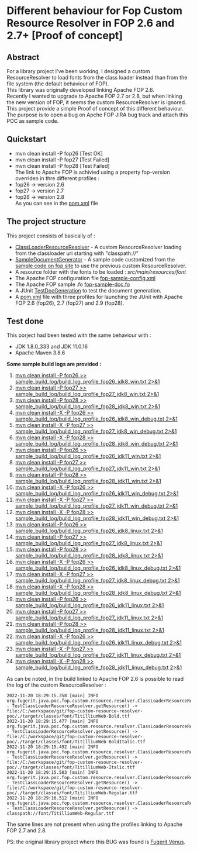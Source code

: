 # Different behaviour for Fop Custom Resource Resolver in FOP 2.6 and 2.7+ [Proof of concept]

## Abstract
For a library project I've been working, I designed a custom ResourceResolver to load fonts from the class loader instead than from the file system (the default behaviour of FOP).  
This library was originally developed linking Apache FOP 2.6.  
Recently I wanted to upgrade to Apache FOP 2.7 or 2.8, but when linking the new version of FOP, it seems the custom ResourceResolver is ignored.  
This project provide a simple Proof of concept of this different behaviour.  
The purpose is to open a bug on Apche FOP JIRA bug track and attach this POC as sample code.  

## Quickstart
* mvn clean install -P fop26	[Test OK]  
* mvn clean install -P fop27  [Test Failed]  
* mvn clean install -P fop28  [Test Failed]  
The link to Apache FOP is achivied using a property fop-version overriden in thre different profiles : 
* fop26 -> version 2.6  
* fop27 -> version 2.7  
* fop28 -> version 2.8  
As you can see in the [pom.xml](pom.xml) file

## The project structure
This project consists of basically of : 
* [ClassLoaderResourceResolver](src/main/java/org/fugerit/java/poc/fop/custom/resource/resolver/ClassLoaderResourceResolver.java) - A custom ResourceResolver loading from the classloader uri starting with "classpath://"  
* [SampleDocumentGenerator](src/main/java/org/fugerit/java/poc/fop/custom/resource/resolver/SampleDocumentGenerator.java) - A sample code customized from the [sample code on fop site](https://xmlgraphics.apache.org/fop/2.8/embedding.html) to use the previous custom ResourceResolver.  
* A resource folder with the fonts to be loaded : *src/main/resources/font*
* The Apache FOP configuration file [fop-sample-config.xml](src/fop/fop-sample-config.xml)  
* The Apache FOP sample .fo [fop-sample-doc.fo](src/fop/fop-sample-doc.fo)  
* A JUnit [TestDocGeneration](src/test/java/test/TestDocGeneration.java) to test the document generation.  
* A [pom.xml](pom.xml) file with three profiles for launching the JUnit with Apache FOP 2.6 (fop26), 2.7 (fop27) and 2.9 (fop28).  

## Test done
This porject had been tested with the same behaviour with : 
* JDK 1.8.0_333 and JDK 11.0.16
* Apache Maven 3.8.6

**Some sample build logs are provided :**  
1. [mvn clean install -P fop26 >> sample_build_log/build_log_profile_fop26_jdk8_win.txt 2>&1](sample_build_log/build_log_profile_fop26_jdk8_win.txt)  
2. [mvn clean install -P fop27 >> sample_build_log/build_log_profile_fop27_jdk8_win.txt 2>&1](sample_build_log/build_log_profile_fop27_jdk8_win.txt)  
3. [mvn clean install -P fop28 >> sample_build_log/build_log_profile_fop28_jdk8_win.txt 2>&1](sample_build_log/build_log_profile_fop28_jdk8_win.txt)  
4. [mvn clean install -X -P fop26 >> sample_build_log/build_log_profile_fop26_jdk8_win_debug.txt 2>&1](sample_build_log/build_log_profile_fop26_jdk8_win_debug.txt)  
5. [mvn clean install -X -P fop27 >> sample_build_log/build_log_profile_fop27_jdk8_win_debug.txt 2>&1](sample_build_log/build_log_profile_fop27_jdk8_win_debug.txt)  
6. [mvn clean install -X -P fop28 >> sample_build_log/build_log_profile_fop28_jdk8_win_debug.txt 2>&1](sample_build_log/build_log_profile_fop28_jdk8_win_debug.txt)  
7. [mvn clean install -P fop26 >> sample_build_log/build_log_profile_fop26_jdk11_win.txt 2>&1](sample_build_log/build_log_profile_fop26_jdk11_win.txt)  
8. [mvn clean install -P fop27 >> sample_build_log/build_log_profile_fop27_jdk11_win.txt 2>&1](sample_build_log/build_log_profile_fop27_jdk11_win.txt)  
9. [mvn clean install -P fop28 >> sample_build_log/build_log_profile_fop28_jdk11_win.txt 2>&1](sample_build_log/build_log_profile_fop28_jdk11_win.txt)
10. [mvn clean install -X -P fop26 >> sample_build_log/build_log_profile_fop26_jdk11_win_debug.txt 2>&1](sample_build_log/build_log_profile_fop26_jdk11_win_debug.txt)  
11. [mvn clean install -X -P fop27 >> sample_build_log/build_log_profile_fop27_jdk11_win_debug.txt 2>&1](sample_build_log/build_log_profile_fop27_jdk11_win_debug.txt)  
12. [mvn clean install -X -P fop28 >> sample_build_log/build_log_profile_fop28_jdk11_win_debug.txt 2>&1](sample_build_log/build_log_profile_fop28_jdk11_win_debug.txt)   
13. [mvn clean install -P fop26 >> sample_build_log/build_log_profile_fop26_jdk8_linux.txt 2>&1](sample_build_log/build_log_profile_fop26_jdk8_linux.txt)  
14. [mvn clean install -P fop27 >> sample_build_log/build_log_profile_fop27_jdk8_linux.txt 2>&1](sample_build_log/build_log_profile_fop27_jdk8_linux.txt)  
15. [mvn clean install -P fop28 >> sample_build_log/build_log_profile_fop28_jdk8_linux.txt 2>&1](sample_build_log/build_log_profile_fop28_jdk8_linux.txt)
16. [mvn clean install -X -P fop26 >> sample_build_log/build_log_profile_fop26_jdk8_linux_debug.txt 2>&1](sample_build_log/build_log_profile_fop26_jdk8_linux_debug.txt)  
17. [mvn clean install -X -P fop27 >> sample_build_log/build_log_profile_fop27_jdk8_linux_debug.txt 2>&1](sample_build_log/build_log_profile_fop27_jdk8_linux_debug.txt)  
18. [mvn clean install -X -P fop28 >> sample_build_log/build_log_profile_fop28_jdk8_linux_debug.txt 2>&1](sample_build_log/build_log_profile_fop28_jdk8_linux_debug.txt)  
19. [mvn clean install -P fop26 >> sample_build_log/build_log_profile_fop26_jdk11_linux.txt 2>&1](sample_build_log/build_log_profile_fop26_jdk11_linux.txt)  
20. [mvn clean install -P fop27 >> sample_build_log/build_log_profile_fop27_jdk11_linux.txt 2>&1](sample_build_log/build_log_profile_fop27_jdk11_linux.txt)  
21. [mvn clean install -P fop28 >> sample_build_log/build_log_profile_fop28_jdk11_linux.txt 2>&1](sample_build_log/build_log_profile_fop28_jdk11_linux.txt)
22. [mvn clean install -X -P fop26 >> sample_build_log/build_log_profile_fop26_jdk11_linux_debug.txt 2>&1](sample_build_log/build_log_profile_fop26_jdk11_linux_debug.txt)  
23. [mvn clean install -X -P fop27 >> sample_build_log/build_log_profile_fop27_jdk11_linux_debug.txt 2>&1](sample_build_log/build_log_profile_fop27_jdk11_linux_debug.txt)  
24. [mvn clean install -X -P fop28 >> sample_build_log/build_log_profile_fop28_jdk11_linux_debug.txt 2>&1](sample_build_log/build_log_profile_fop28_jdk11_linux_debug.txt)  

As can be noted, in the build linked to Apache FOP 2.6 is possible to read the log of the custom ResourceResolver : 

```
2022-11-20 18:29:15.358 [main] INFO  org.fugerit.java.poc.fop.custom.resource.resolver.ClassLoaderResourceResolver - TestClassLoaderResourceResolver.getResource() -> file:/C:/workspace/git/fop-custom-resource-resolver-poc/./target/classes/font/TitilliumWeb-Bold.ttf
2022-11-20 18:29:15.477 [main] INFO  org.fugerit.java.poc.fop.custom.resource.resolver.ClassLoaderResourceResolver - TestClassLoaderResourceResolver.getResource() -> file:/C:/workspace/git/fop-custom-resource-resolver-poc/./target/classes/font/TitilliumWeb-BoldItalic.ttf
2022-11-20 18:29:15.492 [main] INFO  org.fugerit.java.poc.fop.custom.resource.resolver.ClassLoaderResourceResolver - TestClassLoaderResourceResolver.getResource() -> file:/C:/workspace/git/fop-custom-resource-resolver-poc/./target/classes/font/TitilliumWeb-Italic.ttf
2022-11-20 18:29:15.503 [main] INFO  org.fugerit.java.poc.fop.custom.resource.resolver.ClassLoaderResourceResolver - TestClassLoaderResourceResolver.getResource() -> file:/C:/workspace/git/fop-custom-resource-resolver-poc/./target/classes/font/TitilliumWeb-Regular.ttf
2022-11-20 18:29:16.512 [main] INFO  org.fugerit.java.poc.fop.custom.resource.resolver.ClassLoaderResourceResolver - TestClassLoaderResourceResolver.getResource() -> classpath://font/TitilliumWeb-Regular.ttf
```

The same lines are not present when using the profiles linking to Apache FOP 2.7 and 2.8.  

PS: the original library project where this BUG was found is [Fugerit Venus](https://github.com/fugerit-org/fj-doc).  
